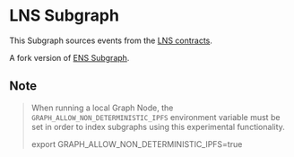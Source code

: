 # LNS Subgraph

This Subgraph sources events from the [LNS contracts](https://github.com/LambdaIM/lns-contracts).

A fork version of [ENS Subgraph](https://github.com/ensdomains/ens-subgraph).

## Note
> When running a local Graph Node, the `GRAPH_ALLOW_NON_DETERMINISTIC_IPFS` environment variable must be set in order to 
> index subgraphs using this experimental functionality.
> 
> export GRAPH_ALLOW_NON_DETERMINISTIC_IPFS=true